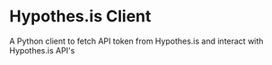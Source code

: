 # Hypothes.is Client

A Python client to fetch API token from Hypothes.is and interact with Hypothes.is API\'s
